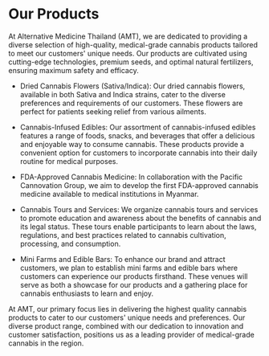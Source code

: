 # Our Products

At Alternative Medicine Thailand (AMT), we are dedicated to providing a diverse selection of high-quality, medical-grade cannabis products tailored to meet our customers' unique needs. Our products are cultivated using cutting-edge technologies, premium seeds, and optimal natural fertilizers, ensuring maximum safety and efficacy.

- Dried Cannabis Flowers (Sativa/Indica):
Our dried cannabis flowers, available in both Sativa and Indica strains, cater to the diverse preferences and requirements of our customers. These flowers are perfect for patients seeking relief from various ailments.

- Cannabis-Infused Edibles:
Our assortment of cannabis-infused edibles features a range of foods, snacks, and beverages that offer a delicious and enjoyable way to consume cannabis. These products provide a convenient option for customers to incorporate cannabis into their daily routine for medical purposes.

- FDA-Approved Cannabis Medicine:
In collaboration with the Pacific Cannovation Group, we aim to develop the first FDA-approved cannabis medicine available to medical institutions in Myanmar.

- Cannabis Tours and Services:
We organize cannabis tours and services to promote education and awareness about the benefits of cannabis and its legal status. These tours enable participants to learn about the laws, regulations, and best practices related to cannabis cultivation, processing, and consumption.

- Mini Farms and Edible Bars:
To enhance our brand and attract customers, we plan to establish mini farms and edible bars where customers can experience our products firsthand. These venues will serve as both a showcase for our products and a gathering place for cannabis enthusiasts to learn and enjoy.

At AMT, our primary focus lies in delivering the highest quality cannabis products to cater to our customers' unique needs and preferences. Our diverse product range, combined with our dedication to innovation and customer satisfaction, positions us as a leading provider of medical-grade cannabis in the region.